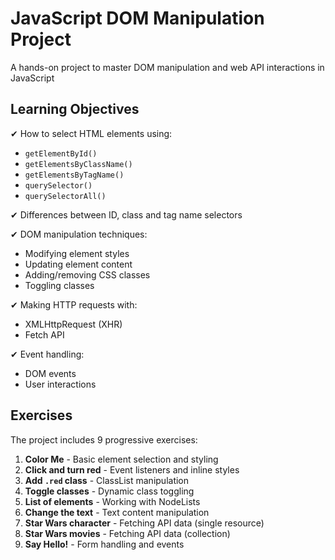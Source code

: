 # JavaScript DOM Manipulation Project

A hands-on project to master DOM manipulation and web API interactions in JavaScript

## Learning Objectives


✔ How to select HTML elements using:
- `getElementById()`
- `getElementsByClassName()`
- `getElementsByTagName()`
- `querySelector()`
- `querySelectorAll()`

✔ Differences between ID, class and tag name selectors

✔ DOM manipulation techniques:
- Modifying element styles
- Updating element content
- Adding/removing CSS classes
- Toggling classes

✔ Making HTTP requests with:
- XMLHttpRequest (XHR)
- Fetch API

✔ Event handling:
- DOM events
- User interactions

## Exercises

The project includes 9 progressive exercises:

1. **Color Me** - Basic element selection and styling
2. **Click and turn red** - Event listeners and inline styles
3. **Add `.red` class** - ClassList manipulation
4. **Toggle classes** - Dynamic class toggling
5. **List of elements** - Working with NodeLists
6. **Change the text** - Text content manipulation
7. **Star Wars character** - Fetching API data (single resource)
8. **Star Wars movies** - Fetching API data (collection)
9. **Say Hello!** - Form handling and events

